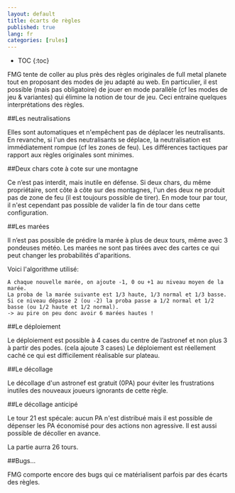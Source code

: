 ```yaml
---
layout: default
title: écarts de règles
published: true
lang: fr
categories: [rules]
---
```

* TOC
{:toc}

FMG tente de coller au plus près des règles originales de full metal planete tout en proposant des modes de jeu adapté au web. En particulier, il est possible (mais pas obligatoire) de jouer en mode parallèle (cf les modes de jeu & variantes) qui élimine la notion de tour de jeu. Ceci entraine quelques interprétations des règles.

##Les neutralisations

Elles sont automatiques et n'empêchent pas de déplacer les neutralisants. En revanche, si l'un des neutralisants se déplace, la neutralisation est immédiatement rompue (cf les zones de feu). Les différences tactiques par rapport aux règles originales sont minimes.

##Deux chars cote à cote sur une montagne

Ce n’est pas interdit, mais inutile en défense. Si deux chars, du même propriétaire, sont côte à côte sur des montagnes, l'un des deux ne produit pas de zone de feu (il est toujours possible de tirer).
En mode tour par tour, il n'est cependant pas possible de valider la fin de tour dans cette configuration.

##Les marées

Il n’est pas possible de prédire la marée à plus de deux tours, même avec 3 pondeuses météo.
Les marées ne sont pas tirées avec des cartes ce qui peut changer les probabilités d'aparitions.

Voici l'algorithme utilisé:
```
A chaque nouvelle marée, on ajoute -1, 0 ou +1 au niveau moyen de la marée.
La proba de la marée suivante est 1/3 haute, 1/3 normal et 1/3 basse.
Si ce niveau dépasse 2 (ou -2) la proba passe a 1/2 normal et 1/2 basse (ou 1/2 haute et 1/2 normal).
-> au pire on peu donc avoir 6 marées hautes !
```

##Le déploiement

Le déploiement est possible à 4 cases du centre de l’astronef et non plus 3 à partir des podes. (cela ajoute 3 cases)
Le déploiement est réellement caché ce qui est difficilement réalisable sur plateau.

##Le décollage

Le décollage d'un astronef est gratuit (0PA) pour éviter les frustrations inutiles des nouveaux joueurs ignorants de cette règle.

##Le décollage anticipé

Le tour 21 est spécale: aucun PA n'est distribué mais il est possible de dépenser les PA économisé pour des actions non agressive. Il est aussi possible de décoller en avance.

La partie aurra 26 tours.

##Bugs...

FMG comporte encore des bugs qui ce matérialisent parfois par des écarts des règles.

